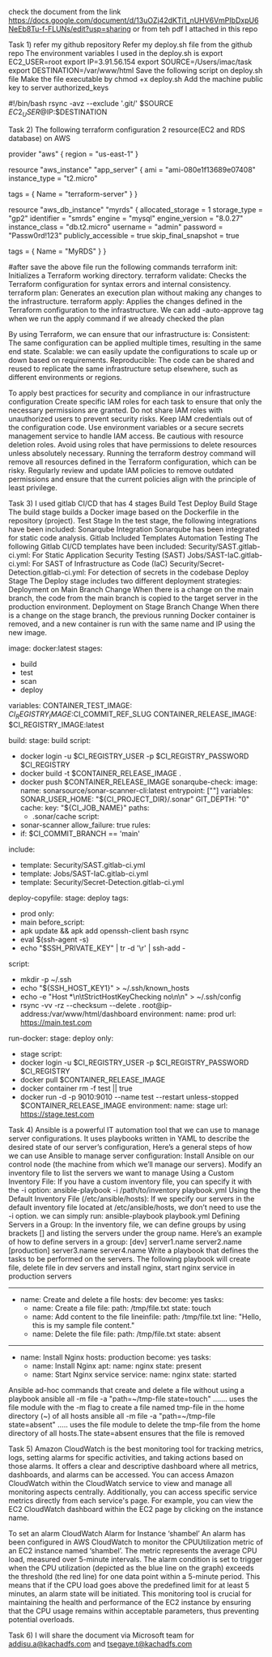 check the document from the link https://docs.google.com/document/d/13uOZj42dKTi1_nUHV6VmPIbDxpU6NeEb8Tu-f-FLUNs/edit?usp=sharing or from teh pdf I attached in this repo


Task 1) 
refer my github repository 
Refer my deploy.sh file from the github repo 
The environment variables I used in the deploy.sh is 
export EC2_USER=root
export IP=3.91.56.154
export SOURCE=/Users/imac/task
export DESTINATION=/var/www/html
Save the following script on deploy.sh file
Make the file executable by chmod +x deploy.sh
Add the machine public key to server authorized_keys 


#!/bin/bash
rsync -avz --exclude '.git/' $SOURCE $EC2_USER@$IP:$DESTINATION




Task 2) 
The following terraform configuration 2 resource(EC2 and RDS database) on AWS 


provider "aws" {
  region = "us-east-1"
}

resource "aws_instance" "app_server" {
  ami           = "ami-080e1f13689e07408"
  instance_type = "t2.micro"

  tags = {
    Name = "terraform-server"
  }
}

resource "aws_db_instance" "myrds" {
    allocated_storage   = 1
   storage_type        = "gp2"
   identifier          = "smrds"
   engine              = "mysql"
   engine_version      = "8.0.27"
   instance_class      = "db.t2.micro"
   username            = "admin"
   password            = "Passw0rd!123"
   publicly_accessible = true
   skip_final_snapshot = true

   tags = {
     Name = "MyRDS"
   }
 }


 #after save the above file run the following commands
terraform init: Initializes a Terraform working directory.
terraform validate: Checks the Terraform configuration for syntax errors and internal consistency.
terraform plan: Generates an execution plan without making any changes to the infrastructure.
terraform apply: Applies the changes defined in the Terraform configuration to the infrastructure. We can add -auto-approve tag when we run the apply command if we already  checked the plan

By using Terraform, we can ensure that our infrastructure is:
Consistent: The same configuration can be applied multiple times, resulting in the same end state.
Scalable: we can easily update the configurations to scale up or down based on requirements.
Reproducible: The code can be shared and reused to replicate the same infrastructure setup elsewhere, such as different environments or regions.

To apply best practices for security and compliance in our infrastructure configuration
Create specific IAM roles for each task to ensure that only the necessary permissions are granted.
Do not share IAM roles with unauthorized users to prevent security risks.
Keep IAM credentials out of the configuration code. Use environment variables or a secure secrets management service to handle IAM access.
Be cautious with resource deletion roles. Avoid using roles that have permissions to delete resources unless absolutely necessary. Running the terraform destroy command will remove all resources defined in the Terraform configuration, which can be risky.
Regularly review and update IAM policies to remove outdated permissions and ensure that the current policies align with the principle of least privilege.

Task 3) 
I used gitlab CI/CD that has 4 stages 
Build
Test
Deploy
Build Stage
The build stage builds a Docker image based on the Dockerfile in the repository (project).
Test Stage
 In the test stage, the following integrations have been included:
Sonarqube Integration
 Sonarqube has been integrated for static code analysis.
Gitlab Included Templates Automation Testing
The following Gitlab CI/CD templates have been included:
Security/SAST.gitlab-ci.yml: For Static Application Security Testing (SAST)
Jobs/SAST-IaC.gitlab-ci.yml: For SAST of Infrastructure as Code (IaC)
Security/Secret-Detection.gitlab-ci.yml: For detection of secrets in the codebase
Deploy Stage
The Deploy stage includes two different deployment strategies:
Deployment on Main Branch Change
When there is a change on the main branch, the code from the main branch is copied to the target server in the production environment.
Deployment on Stage Branch Change
When there is a change on the stage branch, the previous running Docker container is removed, and a new container is run with the same name and IP using the new image.






image: docker:latest
stages:
 - build
 - test
 - scan
 - deploy


variables:
 CONTAINER_TEST_IMAGE: $CI_REGISTRY_IMAGE:$CI_COMMIT_REF_SLUG
 CONTAINER_RELEASE_IMAGE: $CI_REGISTRY_IMAGE:latest 


build:
 stage: build
 script:
   - docker login -u $CI_REGISTRY_USER -p $CI_REGISTRY_PASSWORD $CI_REGISTRY
   - docker build -t $CONTAINER_RELEASE_IMAGE .
   - docker push $CONTAINER_RELEASE_IMAGE
 sonarqube-check:
 image:
   name: sonarsource/sonar-scanner-cli:latest
   entrypoint: [""]
 variables:
   SONAR_USER_HOME: "${CI_PROJECT_DIR}/.sonar" 
   GIT_DEPTH: "0" 
 cache:
   key: "${CI_JOB_NAME}"
   paths:
     - .sonar/cache
 script:
   - sonar-scanner
 allow_failure: true
 rules:
   - if: $CI_COMMIT_BRANCH == 'main'


include:
 - template: Security/SAST.gitlab-ci.yml
 - template: Jobs/SAST-IaC.gitlab-ci.yml
 - template: Security/Secret-Detection.gitlab-ci.yml


deploy-copyfile:
 stage: deploy
 tags:
  - prod
 only:
  - main
 before_script:
   - apk update && apk add openssh-client bash rsync
   - eval $(ssh-agent -s)
   - echo "$SSH_PRIVATE_KEY" | tr -d '\r' | ssh-add -
  
 script:
   - mkdir -p ~/.ssh
   - echo "${SSH_HOST_KEY1}" > ~/.ssh/known_hosts
   - echo -e "Host *\n\tStrictHostKeyChecking no\n\n" > ~/.ssh/config
   - rsync -vv -rz --checksum --delete . root@ip-address:/var/www/html/dashboard
 environment:
   name: prod
   url: https://main.test.com


run-docker:
 stage: deploy
 only:
  - stage
 script:
   - docker login -u $CI_REGISTRY_USER -p $CI_REGISTRY_PASSWORD $CI_REGISTRY
   - docker pull $CONTAINER_RELEASE_IMAGE
   - docker container rm -f test || true
   - docker run -d -p 9010:9010 --name test --restart unless-stopped $CONTAINER_RELEASE_IMAGE
 environment:
   name: stage
   url: https://stage.test.com








Task 4) 
Ansible is a powerful IT automation tool that we can use to manage server configurations. It uses playbooks written in YAML to describe the desired state of our server’s configuration, Here’s a general steps of how we can use Ansible to manage server configuration:
Install Ansible on our control node (the machine from which we’ll manage our servers).
Modify an inventory file to list the servers we want to manage 
Using a Custom Inventory File: If you have a custom inventory file, you can specify it with the -i option:
ansible-playbook -i /path/to/inventory playbook.yml
Using the Default Inventory File (/etc/ansible/hosts): If we specify our servers in the default inventory file located at /etc/ansible/hosts, we don’t need to use the -i option. we can simply run:
ansible-playbook playbook.yml
Defining Servers in a Group: In the inventory file, we can define groups by using brackets [] and listing the servers under the group name. Here’s an example of how to define servers in a group:
[dev]
server1.name
server2.name
[production]
server3.name
server4.name
Write a playbook that defines the tasks to be performed on the servers.
The following playbook will create file, delete  file in dev servers and install nginx, start nginx service in production servers










---
- name: Create and delete a file
 hosts: dev
 become: yes
 tasks:
   - name: Create a file
     file:
       path: /tmp/file.txt
       state: touch
   - name: Add content to the file
     lineinfile:
       path: /tmp/file.txt
       line: "Hello, this is my sample file content."
   - name: Delete the file
     file:
       path: /tmp/file.txt
       state: absent
---
- name: Install Nginx
 hosts: production
 become: yes
 tasks:
   - name: Install Nginx
     apt:
       name: nginx
       state: present
   - name: Start Nginx service
     service:
       name: nginx
       state: started








Ansible ad-hoc commands that create and delete a file without using a playbook
ansible all -m file -a "path=~/tmp-file state=touch" ....... uses the file module with the -m flag to create a file named tmp-file in the home directory (~) of all hosts
ansible all -m file -a "path=~/tmp-file state=absent" ..... uses the file module to delete the tmp-file from the home directory of all hosts.The state=absent ensures that the file is removed



Task 5) 
Amazon CloudWatch is the best monitoring tool for tracking metrics, logs, setting alarms for specific activities, and taking actions based on those alarms. It offers a clear and descriptive dashboard where all metrics, dashboards, and alarms can be accessed.
You can access Amazon CloudWatch within the CloudWatch service to view and manage all monitoring aspects centrally. Additionally, you can access specific service metrics directly from each service's page. For example, you can view the EC2 CloudWatch dashboard within the EC2 page by clicking on the instance name.






To set  an alarm 
CloudWatch Alarm for Instance ‘shambel’
An alarm has been configured in AWS CloudWatch to monitor the CPUUtilization metric of an EC2 instance named ‘shambel’. The metric represents the average CPU load, measured over 5-minute intervals.
The alarm condition is set to trigger when the CPU utilization (depicted as the blue line on the graph) exceeds the threshold (the red line) for one data point within a 5-minute period. This means that if the CPU load goes above the predefined limit for at least 5 minutes, an alarm state will be initiated.
This monitoring tool is crucial for maintaining the health and performance of the EC2 instance by ensuring that the CPU usage remains within acceptable parameters, thus preventing potential overloads.





Task 6) 
I will share the document via Microsoft team for addisu.a@kachadfs.com  and tsegaye.t@kachadfs.com 
